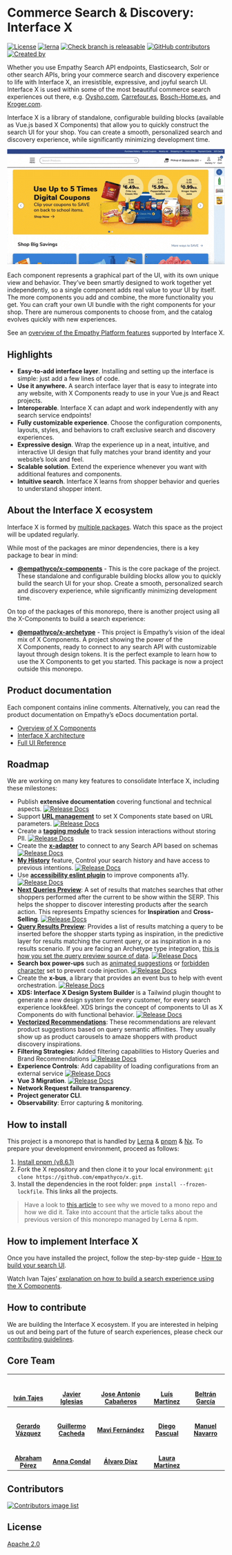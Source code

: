 # Commerce Search & Discovery: Interface X

[![License](https://img.shields.io/badge/License-Apache%202.0-blue.svg)](https://opensource.org/licenses/Apache-2.0)
[![lerna](https://img.shields.io/badge/maintained%20with-lerna-cc00ff.svg)](https://lerna.js.org/)
[![Check branch is releasable](https://github.com/empathyco/x/actions/workflows/build.yml/badge.svg?branch=main)](https://github.com/empathyco/x/actions/workflows/build.yml)
[![GitHub contributors](https://img.shields.io/github/contributors/empathyco/x.svg)](https://github.com/empathyco/x/graphs/contributors/)
[![Created by](https://img.shields.io/badge/Created%20by-Empathy.co-green)](https://www.empathy.co)

Whether you use Empathy Search API endpoints, Elasticsearch, Solr or other search APIs, bring your
commerce search and discovery experience to life with Interface X, an irresistible, expressive, and
joyful search UI. Interface X is used within some of the most beautiful commerce search experiences
out there, e.g. [Oysho.com](https://www.oysho.com/gb/?q=tshirt),
[Carrefour.es](https://www.carrefour.es/?q=queso),
[Bosch-Home.es](https://www.bosch-home.es/?contentType=products&query=horno), and
[Kroger.com](https://www.kroger.com/search?query=bread&searchType=trending).

Interface X is a library of standalone, configurable building blocks (available as Vue.js based
X&nbsp;Components) that allow you to quickly construct the search UI for your shop. You can create a
smooth, personalized search and discovery experience, while significantly minimizing development
time.

![X Components](assets/x-components-demo.gif)

Each component represents a graphical part of the UI, with its own unique view and behavior. They’ve
been smartly designed to work together yet independently, so a single component adds real value to
your UI by itself. The more components you add and combine, the more functionality you get. You can
craft your own UI bundle with the right components for your shop. There are numerous components to
choose from, and the catalog evolves quickly with new experiences.

See an
[overview of the Empathy Platform features](https://docs.empathy.co/explore-empathy-platform/features/)
supported by Interface X.

## Highlights

- **Easy-to-add interface layer**. Installing and setting up the interface is simple: just add a few
  lines of code.
- **Use it anywhere.** A search interface layer that is easy to integrate into any website, with X
  Components ready to use in your Vue.js and React projects.
- **Interoperable**. Interface X can adapt and work independently with any search service endpoints!
- **Fully customizable experience**. Choose the configuration components, layouts, styles, and
  behaviors to craft exclusive search and discovery experiences.
- **Expressive design**. Wrap the experience up in a neat, intuitive, and interactive UI design that
  fully matches your brand identity and your website’s look and feel.
- **Scalable solution**. Extend the experience whenever you want with additional features and
  components.
- **Intuitive search**. Interface X learns from shopper behavior and queries to understand shopper
  intent.

## About the Interface X ecosystem

Interface X is formed by [multiple packages](./.github/CONTRIBUTING.md#interface-x-and-packages).
Watch this space as the project will be updated regularly.

While most of the packages are minor dependencies, there is a key package to bear in mind:

- **[@empathyco/x-components](https://github.com/empathyco/x/tree/main/packages/x-components)** -
  This is the core package of the project. These standalone and configurable building blocks allow
  you to quickly build the search UI for your shop. Create a smooth, personalized search and
  discovery experience, while significantly minimizing development time.

On top of the packages of this monorepo, there is another project using all the X-Components to
build a search experience:

- **[@empathyco/x-archetype](https://github.com/empathyco/x-archetype)** - This project is Empathy’s
  vision of the ideal mix of X&nbsp;Components. A project showing the power of the
  X&nbsp;Components, ready to connect to any search API with customizable layout through design
  tokens. It is the perfect example to learn how to use the X&nbsp;Components to get you started.
  This package is now a project outside this monorepo.

## Product documentation

Each component contains inline comments. Alternatively, you can read the product documentation on
Empathy’s eDocs documentation portal.

- [Overview of X Components](https://docs.empathy.co/explore-empathy-platform/experience-search-and-discovery/)
- [Interface X architecture](https://docs.empathy.co/develop-empathy-platform/build-search-ui/web-x-architecture/)
- [Full UI Reference](https://docs.empathy.co/develop-empathy-platform/ui-reference/)
<!--- [Frequently Asked Questions](Content to be developed for GitHub project)--->

## Roadmap

We are working on many key features to consolidate Interface X, including these milestones:

- Publish **extensive documentation** covering functional and technical aspects.
  [![Release Docs](https://img.shields.io/badge/Released-August%202021-brightgreen)](https://docs.empathy.co)
- Support
  **[URL management](https://docs.empathy.co/develop-empathy-platform/ui-reference/components/url/)**
  to set X&nbsp;Components state based on URL parameters.
  [![Release Docs](https://img.shields.io/badge/Released-November%202021-brightgreen)](https://docs.empathy.co/develop-empathy-platform/ui-reference/components/url/)
- Create a
  **[tagging module](https://docs.empathy.co/develop-empathy-platform/ui-reference/components/tagging/)**
  to track session interactions without storing PII.
  [![Release Docs](https://img.shields.io/badge/Released-December%202021-brightgreen)](https://docs.empathy.co/develop-empathy-platform/ui-reference/components/tagging/)
- Create the **[x-adapter](https://github.com/empathyco/x/tree/main/packages/x-adapter)** to connect
  to any Search API based on schemas
  [![Release Docs](https://img.shields.io/badge/Released-April%202022-brightgreen)](https://docs.empathy.co)
- **[My History](https://docs.empathy.co/explore-empathy-platform/experience-search-and-discovery/my-history.html)**
  feature, Control your search history and have access to previous intentions.
  [![Release Docs](https://img.shields.io/badge/Released-July%202022-brightgreen)](https://empathy.co/blog/development-journey-my-history/)
- Use
  **[accessibility eslint plugin](https://github.com/vue-a11y/eslint-plugin-vuejs-accessibility)**
  to improve components a11y.
  [![Release Docs](https://img.shields.io/badge/Released-July%202022-brightgreen)](https://docs.empathy.co)
- **[Next Queries Preview](https://docs.empathy.co/develop-empathy-platform/ui-reference/components/next-queries/x-components.next-query-preview.html)**:
  A set of results that matches searches that other shoppers performed after the current to be show
  within the SERP. This helps the shopper to discover interesting products after the search action.
  This represents Empathy sciences for **Inspiration** and **Cross-Selling**.
  [![Release Docs](https://img.shields.io/badge/Released-August%202022-brightgreen)](https://docs.empathy.co)
- **[Query Results Preview](https://docs.empathy.co/develop-empathy-platform/ui-reference/components/queries-preview/x-components.query-preview.html)**:
  Provides a list of results matching a query to be inserted before the shopper starts typing as
  inspiration, in the predictive layer for results matching the current query, or as inspiration in
  a no results scenario. If you are facing an Archetype type integration,
  [this is how you set the query preview source of data](https://docs.empathy.co/develop-empathy-platform/build-search-ui/web-archetype-integration-guide.html#dynamic-query-results-preview).
  [![Release Docs](https://img.shields.io/badge/Released-September%202022-brightgreen)](https://docs.empathy.co/develop-empathy-platform/ui-reference/components/queries-preview/x-components.query-preview.html)
- **Search box power-ups** such as
  [animated suggestions](https://docs.empathy.co/develop-empathy-platform/ui-reference/components/search-box/x-components.search-input-placeholder.html)
  or [forbidden character](https://github.com/empathyco/x/pull/433) set to prevent code injection.
  [![Release Docs](https://img.shields.io/badge/Released-January%202023-brightgreen)](https://docs.empathy.co/develop-empathy-platform/ui-reference/components/search-box/x-components.search-input-placeholder.html)
- Create the **x-bus**, a library that provides an event bus to help with event orchestration.
  [![Release Docs](https://img.shields.io/badge/Released-February%202023-brightgreen)](https://github.com/empathyco/x/tree/main/packages/x-bus)
- **XDS: Interface X Design System Builder** is a Tailwind plugin thought to generate a new design
  system for every customer, for every search experience look&feel. XDS brings the concept of
  components to UI as X Components do with functional behavior.
  [![Release Docs](https://img.shields.io/badge/Released-April%202023-brightgreen)](https://github.com/empathyco/x/tree/main/packages/x-tailwindcss)
- **[Vectorized Recommendations](https://docs.empathy.co/explore-empathy-platform/features/vector-recommendations-overview.html)**:
  These recommendations are relevant product suggestions based on query semantic affinities. They
  usually show up as product carousels to amaze shoppers with product discovery inspirations.
- **Filtering Strategies**: Added filtering capabilities to History Queries and Brand
  Recommendations
  [![Release Docs](https://img.shields.io/badge/Released-October%202023-brightgreen)](https://docs.empathy.co/explore-empathy-platform/experience-search-and-discovery/history-queries.html)
- **Experience Controls**: Add capability of loading configurations from an external service
  [![Release Docs](https://img.shields.io/badge/Released-November%202023-brightgreen)](https://vuejs.org/)
- **Vue 3 Migration**.
  [![Release Docs](https://img.shields.io/badge/In%20Progress-yellow)](https://vuejs.org/)
- **Network Request failure transparency**.
- **Project generator CLI**.
- **Observability**: Error capturing & monitoring.

## How to install

This project is a monorepo that is handled by [Lerna](https://github.com/lerna/lerna) &
[pnpm](https://pnpm.io/) & [Nx](https://nx.dev/). To prepare your development environment, proceed
as follows:

1. [Install pnpm (v8.6.1)](https://pnpm.io/installation)
2. Fork the X repository and then clone it to your local environment:
   `git clone https://github.com/empathyco/x.git`.
3. Install the dependencies in the root folder: `pnpm install --frozen-lockfile`. This links all the
   projects.

> Have a look to
> [this article](https://medium.com/empathyco/moving-to-a-mono-repo-part-1-the-journey-eb63efd8ef64)
> to see why we moved to a mono repo and how we did it. Take into account that the article talks
> about the previous version of this monorepo managed by Lerna & npm.

## How to implement Interface X

Once you have installed the project, follow the step-by-step guide -
[How to build your search UI](https://docs.empathy.co/develop-empathy-platform/build-search-ui/).

Watch Ivan Tajes’
[explanation on how to build a search experience using the X Components](https://www.youtube.com/watch?v=JjjIaQlG9aE).

## How to contribute

We are building the Interface X ecosystem. If you are interested in helping us out and being part of
the future of search experiences, please check our
[contributing guidelines](./.github/CONTRIBUTING.md).

## Core Team

| <a href="https://github.com/tajespasarela"><img src="https://avatars.githubusercontent.com/u/5759712?v=4" width="100px;" alt=""/><br /><br /><b>Iván Tajes</b></a>  | <a href="https://github.com/javieri-empathy"><img src="https://avatars.githubusercontent.com/u/68222542?v=4" width="100px;" alt=""/><br /><br /><b>Javier Iglesias</b></a> | <a href="https://github.com/joseacabaneros"><img src="https://avatars.githubusercontent.com/u/10746604?v=4" width="100px;" alt=""/><br /><br /><b>Jose Antonio Cabañeros</b></a> | <a href="https://github.com/LuisMartinez15"><img src="https://avatars.githubusercontent.com/u/6247440?v=4" width="100px;" alt=""/><br /><br /><b>Luís Martínez</b></a> |      <a href="https://github.com/tiborux"><img src="https://avatars.githubusercontent.com/u/6597815?v=4" width="100px;" alt=""/><br /><br /><b>Beltrán García</b></a>      |
| :-----------------------------------------------------------------------------------------------------------------------------------------------------------------: | :------------------------------------------------------------------------------------------------------------------------------------------------------------------------: | :------------------------------------------------------------------------------------------------------------------------------------------------------------------------------: | :--------------------------------------------------------------------------------------------------------------------------------------------------------------------: | :------------------------------------------------------------------------------------------------------------------------------------------------------------------------: |
| <a href="https://github.com/herrardo"><img src="https://avatars.githubusercontent.com/u/4663897?v=4" width="100px;" alt=""/><br /><br /><b>Gerardo Vázquez</b></a>  |  <a href="https://github.com/CachedaCodes"><img src="https://avatars.githubusercontent.com/u/7124620?v=4" width="100px;" alt=""/><br /><br /><b>Guillermo Cacheda</b></a>  |         <a href="https://github.com/mavmaf"><img src="https://avatars.githubusercontent.com/u/77147901?v=4" width="100px;" alt=""/><br /><br /><b>Mavi Fernández</b></a>         |    <a href="https://github.com/diegopf"><img src="https://avatars.githubusercontent.com/u/7504736?v=4" width="100px;" alt=""/><br /><br /><b>Diego Pascual</b></a>     | <a href="https://github.com/mnavarroespinosa"><img src="https://avatars.githubusercontent.com/u/77450928?v=4" width="100px;" alt=""/><br /><br /><b>Manuel Navarro</b></a> |
| <a href="https://github.com/ajperezbau"><img src="https://avatars.githubusercontent.com/u/75546736?v=4" width="100px;" alt=""/><br /><br /><b>Abraham Pérez</b></a> |       <a href="https://github.com/annacv"><img src="https://avatars.githubusercontent.com/u/21217131?v=4" width="100px;" alt=""/><br /><br /><b>Anna Condal</b></a>        |         <a href="https://github.com/alvarodE"><img src="https://avatars.githubusercontent.com/u/72568818?v=4" width="100px;" alt=""/><br /><br /><b>Álvaro Díaz</b></a>          | <a href="https://github.com/lauramargar"><img src="https://avatars.githubusercontent.com/u/114984466?v=4" width="100px;" alt=""/><br /><br /><b>Laura Martínez</b></a> |

## Contributors

<a href="https://github.com/empathyco/x/graphs/contributors">
  <img src="https://contrib.rocks/image?repo=empathyco/x" alt="Contributors image list"/>
</a>

## License

[Apache 2.0](./LICENSE)
